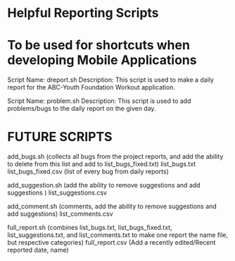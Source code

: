 # Helpful Reporting Scripts
# To be used for shortcuts when developing Mobile Applications

Script Name: dreport.sh
Description: This script is used to make a daily report for the ABC-Youth Foundation Workout application.

Script Name: problem.sh
Description: This script is used to add problems/bugs to the daily report on the given day.

FUTURE SCRIPTS
==============
add_bugs.sh (collects all bugs from the project reports, and add the ability to delete from this list and add to list_bugs_fixed.txt)
list_bugs.txt
list_bugs_fixed.csv (list of every bug from daily reports)

add_suggestion.sh (add the ability to remove suggestions and add suggestions )
list_suggestions.csv

add_comment.sh (comments, add the ability to remove suggestions and add suggestions)
list_comments.csv

full_report.sh (combines list_bugs.txt, list_bugs_fixed.txt, list_suggestions.txt, and list_comments.txt to make one report the name file, but respective categories)
full_report.csv (Add a recently edited/Recent reported date, name)




